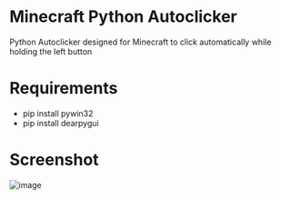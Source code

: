 # Minecraft Python Autoclicker
Python Autoclicker designed for Minecraft to click automatically while holding the left button
# Requirements
- pip install pywin32
- pip install dearpygui
# Screenshot
![image](https://user-images.githubusercontent.com/79797065/162628255-bbb61390-4762-41d0-9349-0323bca3fed1.png)

